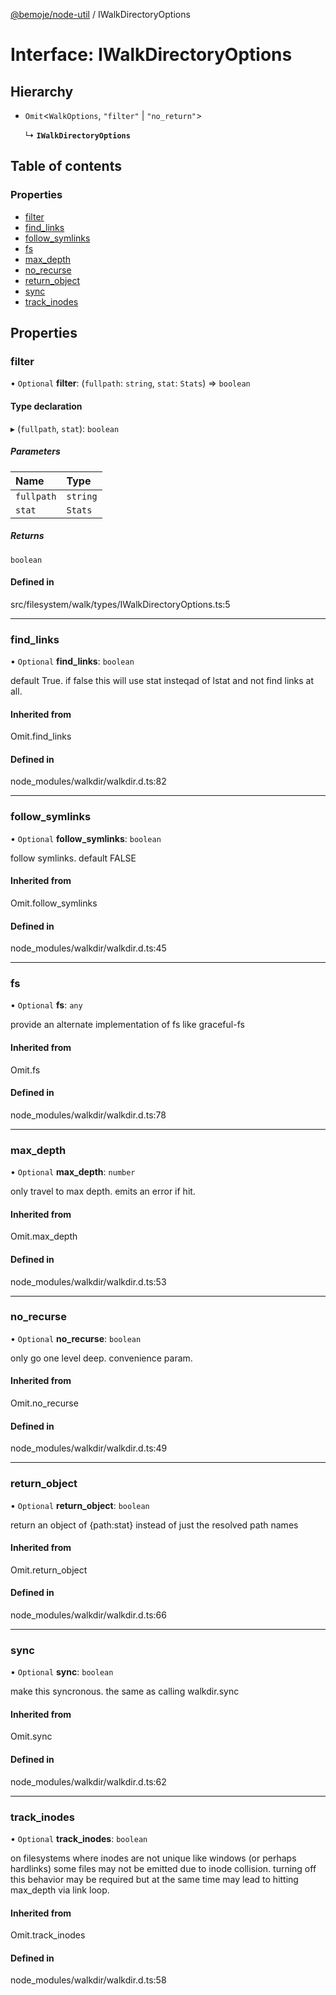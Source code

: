 [@bemoje/node-util](/docs/index.md) / IWalkDirectoryOptions

# Interface: IWalkDirectoryOptions

## Hierarchy

- `Omit`<`WalkOptions`, ``"filter"`` \| ``"no_return"``\>

  ↳ **`IWalkDirectoryOptions`**

## Table of contents

### Properties

- [filter](/docs/interfaces/IWalkDirectoryOptions.md#filter)
- [find\_links](/docs/interfaces/IWalkDirectoryOptions.md#find_links)
- [follow\_symlinks](/docs/interfaces/IWalkDirectoryOptions.md#follow_symlinks)
- [fs](/docs/interfaces/IWalkDirectoryOptions.md#fs)
- [max\_depth](/docs/interfaces/IWalkDirectoryOptions.md#max_depth)
- [no\_recurse](/docs/interfaces/IWalkDirectoryOptions.md#no_recurse)
- [return\_object](/docs/interfaces/IWalkDirectoryOptions.md#return_object)
- [sync](/docs/interfaces/IWalkDirectoryOptions.md#sync)
- [track\_inodes](/docs/interfaces/IWalkDirectoryOptions.md#track_inodes)

## Properties

### filter

• `Optional` **filter**: (`fullpath`: `string`, `stat`: `Stats`) => `boolean`

#### Type declaration

▸ (`fullpath`, `stat`): `boolean`

##### Parameters

| Name | Type |
| :------ | :------ |
| `fullpath` | `string` |
| `stat` | `Stats` |

##### Returns

`boolean`

#### Defined in

src/filesystem/walk/types/IWalkDirectoryOptions.ts:5

___

### find\_links

• `Optional` **find\_links**: `boolean`

default True. if false this will use stat insteqad of lstat and not find links at all.

#### Inherited from

Omit.find\_links

#### Defined in

node_modules/walkdir/walkdir.d.ts:82

___

### follow\_symlinks

• `Optional` **follow\_symlinks**: `boolean`

follow symlinks. default FALSE

#### Inherited from

Omit.follow\_symlinks

#### Defined in

node_modules/walkdir/walkdir.d.ts:45

___

### fs

• `Optional` **fs**: `any`

provide an alternate implementation of fs like graceful-fs

#### Inherited from

Omit.fs

#### Defined in

node_modules/walkdir/walkdir.d.ts:78

___

### max\_depth

• `Optional` **max\_depth**: `number`

only travel to max depth. emits an error if hit.

#### Inherited from

Omit.max\_depth

#### Defined in

node_modules/walkdir/walkdir.d.ts:53

___

### no\_recurse

• `Optional` **no\_recurse**: `boolean`

only go one level deep. convenience param.

#### Inherited from

Omit.no\_recurse

#### Defined in

node_modules/walkdir/walkdir.d.ts:49

___

### return\_object

• `Optional` **return\_object**: `boolean`

return an object of {path:stat} instead of just the resolved path names

#### Inherited from

Omit.return\_object

#### Defined in

node_modules/walkdir/walkdir.d.ts:66

___

### sync

• `Optional` **sync**: `boolean`

make this syncronous. the same as calling walkdir.sync

#### Inherited from

Omit.sync

#### Defined in

node_modules/walkdir/walkdir.d.ts:62

___

### track\_inodes

• `Optional` **track\_inodes**: `boolean`

on filesystems where inodes are not unique like windows (or perhaps hardlinks) some files may not be emitted due to inode collision.
turning off this behavior may be required but at the same time may lead to hitting max_depth via link loop.

#### Inherited from

Omit.track\_inodes

#### Defined in

node_modules/walkdir/walkdir.d.ts:58
